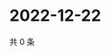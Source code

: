 # 2022-12-22

共 0 条

<!-- BEGIN WEIBO -->
<!-- 最后更新时间 Thu Dec 22 2022 05:12:08 GMT+0800 (China Standard Time) -->

<!-- END WEIBO -->
